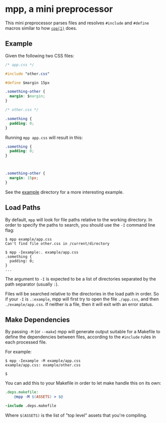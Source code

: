 # mpp, a mini preprocessor

This mini preprocessor parses files and resolves `#include` and `#define` macros
similar to how [`cpp(1)`](http://linux.die.net/man/1/cpp) does.

## Example

Given the following two CSS files:

``` css
/* app.css */

#include "other.css"

#define $margin 15px

.something-other {
  margin: $margin;
}
```

``` css
/* other.css */

.something {
  padding: 0;
}
```

Running `mpp app.css` will result in this:

``` css
.something {
  padding: 0;
}



.something-other {
  margin: 15px;
}
```

See the [example](./example) directory for a more interesting example.

## Load Paths

By default, `mpp` will look for file paths relative to the working directory. In
order to specify the paths to search, you should use the `-I` command line flag:

```
$ mpp example/app.css
Can't find file other.css in /current/directory

$ mpp -Iexample:. example/app.css
.something {
  padding: 0;
}
...
```

The argument to `-I` is expected to be a list of directories separated by the
path separator (usually `:`).

Files will be searched relative to the directories in the load path in order. So
if your `-I` is `.:example`, mpp will first try to open the file
`./app.css`, and then `./example/app.css`. If neither is a file, then it will
exit with an error status.

## Make Dependencies

By passing `-M` (or `--make`) mpp will generate output suitable for a Makefile
to define the dependencies between files, according to the `#include` rules in
each processed file.

For example:

```
$ mpp -Iexample -M example/app.css
example/app.css: example/other.css

$
```

You can add this to your Makefile in order to let make handle this on its own:

``` Makefile
.deps.makefile:
	@mpp -M $(ASSETS) > $@

-include .deps.makefile
```

Where `$(ASSETS)` is the list of "top level" assets that you're compiling.
